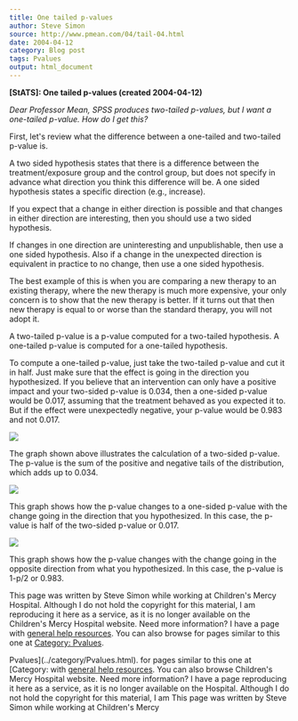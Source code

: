```yaml
---
title: One tailed p-values
author: Steve Simon
source: http://www.pmean.com/04/tail-04.html
date: 2004-04-12
category: Blog post
tags: Pvalues
output: html_document
---
```

****[StATS]:** One tailed p-values (created
2004-04-12)**

*Dear Professor Mean,* *SPSS produces two-tailed p-values, but I want a
one-tailed p-value. How do I get this?*

First, let's review what the difference between a one-tailed and
two-tailed p-value is.

A two sided hypothesis states that there is a difference between the
treatment/exposure group and the control group, but does not specify in
advance what direction you think this difference will be. A one sided
hypothesis states a specific direction (e.g., increase).

If you expect that a change in either direction is possible and that
changes in either direction are interesting, then you should use a two
sided hypothesis.

If changes in one direction are uninteresting and unpublishable, then
use a one sided hypothesis. Also if a change in the unexpected direction
is equivalent in practice to no change, then use a one sided hypothesis.

The best example of this is when you are comparing a new therapy to an
existing therapy, where the new therapy is much more expensive, your
only concern is to show that the new therapy is better. If it turns out
that then new therapy is equal to or worse than the standard therapy,
you will not adopt it.

A two-tailed p-value is a p-value computed for a two-tailed hypothesis.
A one-tailed p-value is computed for a one-tailed hypothesis.

To compute a one-tailed p-value, just take the two-tailed p-value and
cut it in half. Just make sure that the effect is going in the direction
you hypothesized. If you believe that an intervention can only have a
positive impact and your two-sided p-value is 0.034, then a one-sided
p-value would be 0.017, assuming that the treatment behaved as you
expected it to. But if the effect were unexpectedly negative, your
p-value would be 0.983 and not 0.017.

![](../../../web/images/04/tail-0401.gif)

The graph shown above illustrates the calculation of a two-sided
p-value. The p-value is the sum of the positive and negative tails of
the distribution, which adds up to 0.034.

![](../../../web/images/04/tail-0402.gif)

This graph shows how the p-value changes to a one-sided p-value with the
change going in the direction that you hypothesized. In this case, the
p-value is half of the two-sided p-value or 0.017.

![](../../../web/images/04/tail-0403.gif)

This graph shows how the p-value changes with the change going in the
opposite direction from what you hypothesized. In this case, the p-value
is 1-p/2 or 0.983.

This page was written by Steve Simon while working at Children's Mercy
Hospital. Although I do not hold the copyright for this material, I am
reproducing it here as a service, as it is no longer available on the
Children's Mercy Hospital website. Need more information? I have a page
with [general help resources](../GeneralHelp.html). You can also browse
for pages similar to this one at [Category:
Pvalues](../category/Pvalues.html).
<!---More--->
Pvalues](../category/Pvalues.html).
for pages similar to this one at [Category:
with [general help resources](../GeneralHelp.html). You can also browse
Children's Mercy Hospital website. Need more information? I have a page
reproducing it here as a service, as it is no longer available on the
Hospital. Although I do not hold the copyright for this material, I am
This page was written by Steve Simon while working at Children's Mercy

<!---Do not use
****[StATS]:** One tailed p-values (created
This page was written by Steve Simon while working at Children's Mercy
Hospital. Although I do not hold the copyright for this material, I am
reproducing it here as a service, as it is no longer available on the
Children's Mercy Hospital website. Need more information? I have a page
with [general help resources](../GeneralHelp.html). You can also browse
for pages similar to this one at [Category:
Pvalues](../category/Pvalues.html).
--->

